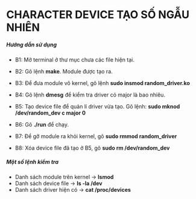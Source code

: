 # CHARACTER DEVICE TẠO SỐ NGẪU NHIÊN

##### Hướng dẫn sử dụng #####
* B1: Mở terminal ở thư mục chưa các file hiện tại.
* B2: Gõ lệnh **make**. Module được tạo ra.
* B3: Để đưa module vô kernel, gõ lệnh **sudo insmod random_driver.ko**
* B4: Gõ lệnh **dmesg** để kiểm tra driver có major là bao nhiêu.
* B5: Tạo device file để quản lí driver vừa tạo.
Gõ lệnh: **sudo mknod /dev/random_dev c major 0**
* B6: Gõ **./run** để chạy.

* B7: Để gỡ module ra khỏi kernel, gõ **sudo rmmod random_driver**
* B8: Xóa device file đã tạo ở B5, gõ **sudo rm /dev/random_dev**

##### Một số lệnh kiểm tra #####
* Danh sách module trên kernel -> **lsmod**
* Danh sách device file -> **ls -la /dev**
* Danh sách driver hiện có -> **cat /proc/devices**
